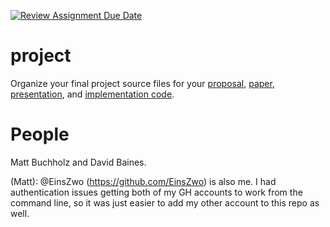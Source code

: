 [![Review Assignment Due Date](https://classroom.github.com/assets/deadline-readme-button-24ddc0f5d75046c5622901739e7c5dd533143b0c8e959d652212380cedb1ea36.svg)](https://classroom.github.com/a/V-h9ODwa)
# project

Organize your final project source files for your [proposal](proposal/),
[paper](paper/), [presentation](presentation/), and [implementation code](src/).


# People
Matt Buchholz and David Baines.


(Matt): @EinsZwo (https://github.com/EinsZwo) is also me. I had authentication issues getting both of my GH accounts to work from the command line, so it was just easier to add my other account to this repo as well.
